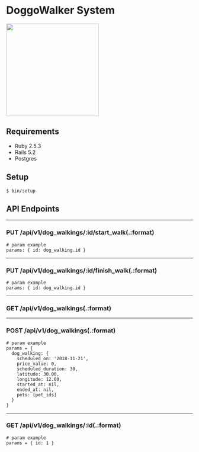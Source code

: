 # DoggoWalker System

<img src="https://www.publicdomainpictures.net/pictures/120000/velka/dog-walking-1425056286ZHy.jpg" width="250">

## Requirements
- Ruby 2.5.3
- Rails 5.2
- Postgres

## Setup
`$ bin/setup`

## API Endpoints

------
### PUT /api/v1/dog_walkings/:id/start_walk(.:format)
```
# param example
params: { id: dog_walking.id }
```
------

### PUT /api/v1/dog_walkings/:id/finish_walk(.:format)
```
# param example
params: { id: dog_walking.id }
```
------
### GET /api/v1/dog_walkings(.:format)

------
### POST /api/v1/dog_walkings(.:format)
```
# param example
params = {
  dog_walking: {
    scheduled_on: '2018-11-21',
    price_value: 0,
    scheduled_duration: 30,
    latitude: 30.00,
    longitude: 12.00,
    started_at: nil,
    ended_at: nil,
    pets: [pet_ids]
  }
}

```
------
### GET /api/v1/dog_walkings/:id(.:format)
```
# param example
params = { id: 1 }
```
